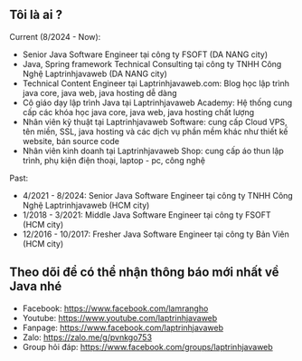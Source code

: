 ## Tôi là ai ?
Current (8/2024 - Now):
- Senior Java Software Engineer tại công ty FSOFT (DA NANG city)
- Java, Spring framework Technical Consulting tại công ty TNHH Công Nghệ Laptrinhjavaweb (DA NANG city)
- Technical Content Engineer tại Laptrinhjavaweb.com: Blog học lập trình java core, java web, java hosting dễ dàng
- Cô giáo dạy lập trình Java tại Laptrinhjavaweb Academy: Hệ thống cung cấp các khóa học java core, java web, java hosting chất lượng
- Nhân viên kỹ thuật tại Laptrinhjavaweb Software: cung cấp Cloud VPS, tên miền, SSL, java hosting và các dịch vụ phần mềm khác như thiết kế website, bán source code
- Nhân viên kinh doanh tại Laptrinhjavaweb Shop: cung cấp áo thun lập trình, phụ kiện điện thoại, laptop - pc, công nghệ

Past:
- 4/2021 - 8/2024: Senior Java Software Engineer tại công ty TNHH Công Nghệ Laptrinhjavaweb (HCM city)
- 1/2018 - 3/2021: Middle Java Software Engineer tại công ty FSOFT (HCM city)
- 12/2016 - 10/2017: Fresher Java Software Engineer tại công ty Bản Viên (HCM city)

## Theo dõi để có thể nhận thông báo mới nhất về Java nhé
- Facebook: https://www.facebook.com/lamrangho
- Youtube: https://www.youtube.com/laptrinhjavaweb
- Fanpage: https://www.facebook.com/laptrinhjavaweb
- Zalo: https://zalo.me/g/pvnkgo753
- Group hỏi đáp: https://www.facebook.com/groups/laptrinhjavaweb
